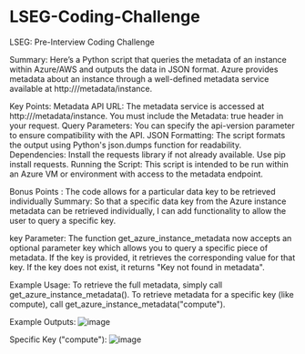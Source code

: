 # LSEG-Coding-Challenge
LSEG: Pre-Interview Coding Challenge

Summary:
    Here’s a Python script that queries the metadata of an instance within Azure/AWS and outputs the data in JSON format.
    Azure provides metadata about an instance through a well-defined metadata service available at http://<instance-IP>/metadata/instance.

Key Points:
    Metadata API URL:
        The metadata service is accessed at http://<instance-IP>/metadata/instance.
        You must include the Metadata: true header in your request.
    Query Parameters:
        You can specify the api-version parameter to ensure compatibility with the API.
    JSON Formatting:
        The script formats the output using Python's json.dumps function for readability.
    Dependencies:
        Install the requests library if not already available. Use pip install requests.
    Running the Script:
        This script is intended to be run within an Azure VM or environment with access to the metadata endpoint.

Bonus Points : The code allows for a particular data key to be retrieved individually
Summary: So that a specific data key from the Azure instance metadata can be retrieved individually, I can add functionality to allow the user to query a specific key.

key Parameter:
  The function get_azure_instance_metadata now accepts an optional parameter key which allows you to query a specific piece of metadata.
  If the key is provided, it retrieves the corresponding value for that key.
  If the key does not exist, it returns "Key not found in metadata".

Example Usage:
  To retrieve the full metadata, simply call get_azure_instance_metadata().
  To retrieve metadata for a specific key (like compute), call get_azure_instance_metadata("compute").

Example Outputs:
![image](https://github.com/user-attachments/assets/71c1fe89-62d9-42b9-8737-56d536af2687)

Specific Key ("compute"):
![image](https://github.com/user-attachments/assets/8ca73e39-99a1-4fac-9706-65e872a9c173)


